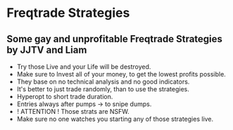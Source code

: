 # Freqtrade Strategies

## Some gay and unprofitable Freqtrade Strategies by JJTV and Liam

- Try those Live and your Life will be destroyed.
- Make sure to Invest all of your money, to get the lowest profits possible.
- They base on no technical analysis and no good indicators.
- It's better to just trade randomly, than to use the strategies.
- Hyperopt to short trade duration.
- Entries always after pumps -> to snipe dumps.
- ! ATTENTION ! Those strats are NSFW.
- Make sure no one watches you starting any of those strategies live.
